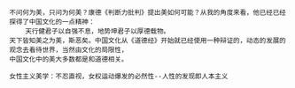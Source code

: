     不问何为美，只问为何美？康德《判断力批判》提出美如何可能？从我的角度来看，他已经已经探得了中国文化的一点精神：
        天行健君子以自强不息，地势坤君子以厚德载物。
    天下皆知美之为美，斯恶矣。中国文化从《道德经》开始就已经使用一种辩证的，动态的发展的观念去看待世界，当然由文化的局限性，
    中国文化中的美大多数都是和道德相关。
    
    女性主义美学：不忍直视，女权运动爆发的必然性--人性的发现即人本主义